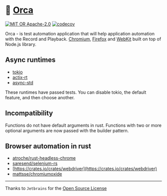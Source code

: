 # 🐠 [Orca](https://orca.workfoxes.in)

[![MIT OR Apache-2.0](https://img.shields.io/crates/l/orca)](https://github.com/workfoxes/orca/blob/main/LICENSE)
[![codecov](https://codecov.io/gh/workfoxes/orca/branch/master/graph/badge.svg)](https://codecov.io/gh/workfoxes/orca)

Orca - is test automation application that will help application automation with the Record and Playback. [Chromium](https://www.chromium.org/Home), [Firefox](https://www.mozilla.org/en-US/firefox/new/) and [WebKit](https://webkit.org/) built on top of Node.js library.

## Async runtimes
* [tokio](https://crates.io/crates/tokio)
* [actix-rt](https://crates.io/crates/actix-rt)
* [async-std](https://crates.io/crates/async-std)

These runtimes have passed tests. You can disable tokio, the default feature, and then choose another.

## Incompatibility
Functions do not have default arguments in rust.
Functions with two or more optional arguments are now passed with the builder pattern.

## Browser automation in rust
- [atroche/rust-headless-chrome](https://github.com/atroche/rust-headless-chrome)
- [saresend/selenium-rs](https://github.com/saresend/selenium-rs)
- [https://crates.io/crates/webdriver](https://crates.io/crates/webdriver)
- [mattsse/chromiumoxide](https://github.com/mattsse/chromiumoxide)


----
Thanks to `Jetbrains` for the [Open Source License](https://www.jetbrains.com/community/opensource/)

